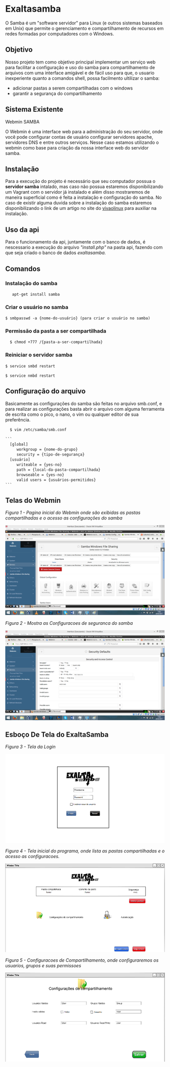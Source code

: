 # Exaltasamba

O Samba é um "software servidor" para Linux (e outros sistemas baseados em Unix) que permite o gerenciamento e compartilhamento de recursos em redes formadas por computadores com o Windows.


## Objetivo

Nosso projeto tem como objetivo principal implementar um serviço web para facilitar a configuração e uso do samba para compartilhamento de arquivos com uma interface amigável e de fácil uso para que, o usuario inexperiente quanto a comandos shell, possa facilmento ultilizar o samba:

* adicionar pastas a serem compartilhadas com o windows
* garantir a segurança do compartilhamento

## Sistema Existente

Webmin SAMBA

O Webmin é uma interface web para a administração do seu servidor, onde você pode configurar contas de usuário configurar servidores apache, servidores DNS e entre outros serviços. Nesse caso estamos utilizando o webmin como base para criação da nossa interface web do servidor samba.

## Instalação

 Para a execução do projeto é necessário que seu computador possua o **servidor samba** intalado, mas caso não possua estaremos disponibilizando um Vagrant com o servidor já instalado e além disso mostraremos de maneira superficial como é feita a instalação e configuração do samba. No caso de existir alguma duvida sobre a instalação do samba estaremos disponibilizando o link de um artigo no site do [vivaolinux](https://www.vivaolinux.com.br/artigo/Samba-Instalacao-e-configuracao-descomplicada/) para auxiliar na instalação.
 
 ## Uso da api

Para o funcionamento da api, juntamente com o banco de dados, é nescessario a execução do arquivo *"install.php"* na pasta api, fazendo com que seja criado o banco de dados *exaltasamba.*
 
## Comandos

### Instalação do samba

 ```
    apt-get install samba
 ```


### Criar o usuário no samba

  ```
  $ smbpasswd -a {nome-do-usuário} (para criar o usuário no samba)
  ```

### Permissão da pasta a ser compartilhada
  
  ```
    $ chmod +777 /{pasta-a-ser-compartilhada}
  ``` 

### Reiniciar o servidor samba

  ```
  $ service smbd restart
  ```

  ```
  $ service nmbd restart
  ```
  
## Configuração do arquivo

Basicamente as configurações do samba são feitas no arquivo smb.conf, e para realizar as configurações basta abrir o arquivo com alguma ferramenta de escrita como o pico, o nano, o vim ou qualquer editor de sua preferência.

  ```
    $ vim /etc/samba/smb.conf
  ```

    ```
      [global]
         workgroup = {nome-do-grupo}
         security = {tipo-de-segurança}
      [usuário]
         writeable = {yes-no}
         path = {local-da-pasta-compartilhada}
         browseable = {yes-no}
         valid users = {usuários-permitidos}
    ```


## Telas do Webmin

*Figura 1 - Pagina inicial do Webmin onde são exibidas as pastas compartilhadas e o acesso as configurações do samba*

![Alt Text](/doc/img/IMG_20022017_170226_0.png)

*Figura 2 - Mostra as Configuracoes de seguranca do samba*

![Alt Text](/doc/img/IMG_20022017_170316_0.png)


## Esboço De Tela do ExaltaSamba

*Figura 3 - Tela da Login*

![Alt Text](/doc/img/TelaLogin.png)

*Figura 4 - Tela inicial do programa, onde lista as pastas compartilhadas e o acesso as configuracoes.*

![Alt Text](/doc/img/Tela1.png)

*Figura 5 - Configuracoes de Compartilhamento, onde configuraremos os usuarios, grupos e suas permissoes*

![Alt Text](/doc/img/Comp.png)


